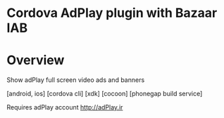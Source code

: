Cordova AdPlay plugin with Bazaar IAB
====================
# Overview #
Show adPlay full screen video ads and banners

[android, ios] [cordova cli] [xdk] [cocoon] [phonegap build service]

Requires adPlay account http://adPlay.ir

